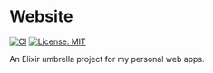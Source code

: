 # Website

[![CI](https://github.com/nseguin42/ns_umbrella/actions/workflows/ci.yaml/badge.svg?branch=main&event=push)](https://github.com/nseguin42/ns_umbrella/actions/workflows/ci.yaml)
[![License: MIT](https://img.shields.io/badge/License-MIT-yellow.svg)](https://opensource.org/licenses/MIT)

An Elixir umbrella project for my personal web apps.
